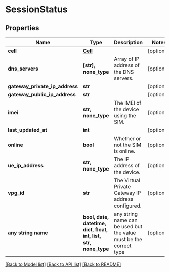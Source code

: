 # SessionStatus


## Properties
Name | Type | Description | Notes
------------ | ------------- | ------------- | -------------
**cell** | [**Cell**](Cell.md) |  | [optional] 
**dns_servers** | **[str], none_type** | Array of IP address of the DNS servers. | [optional] 
**gateway_private_ip_address** | **str** |  | [optional] 
**gateway_public_ip_address** | **str** |  | [optional] 
**imei** | **str, none_type** | The IMEI of the device using the SIM. | [optional] 
**last_updated_at** | **int** |  | [optional] 
**online** | **bool** | Whether or not the SIM is online. | [optional] 
**ue_ip_address** | **str, none_type** | The IP address of the device. | [optional] 
**vpg_id** | **str** | The Virtual Private Gateway IP address configured. | [optional] 
**any string name** | **bool, date, datetime, dict, float, int, list, str, none_type** | any string name can be used but the value must be the correct type | [optional]

[[Back to Model list]](../README.md#documentation-for-models) [[Back to API list]](../README.md#documentation-for-api-endpoints) [[Back to README]](../README.md)


